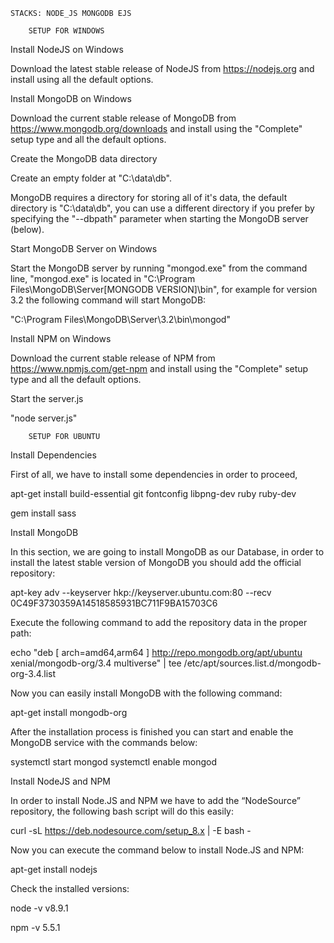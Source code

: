     STACKS: NODE_JS MONGODB EJS

        SETUP FOR WINDOWS

Install NodeJS on Windows

Download the latest stable release of NodeJS from https://nodejs.org and install using all the default options.

Install MongoDB on Windows

Download the current stable release of MongoDB from https://www.mongodb.org/downloads and install using the "Complete" setup type and all the default options.

Create the MongoDB data directory

Create an empty folder at "C:\data\db".

MongoDB requires a directory for storing all of it's data, the default directory is "C:\data\db", you can use a different directory if you prefer by specifying the "--dbpath" parameter when starting the MongoDB server (below).

Start MongoDB Server on Windows

Start the MongoDB server by running "mongod.exe" from the command line, "mongod.exe" is located in "C:\Program Files\MongoDB\Server\[MONGODB VERSION]\bin", for example for version 3.2 the following command will start MongoDB:

"C:\Program Files\MongoDB\Server\3.2\bin\mongod"

Install NPM on Windows

Download the current stable release of NPM from https://www.npmjs.com/get-npm and install using the "Complete" setup type and all the default options.

Start the server.js 

"node server.js"

        SETUP FOR UBUNTU

Install Dependencies

First of all, we have to install some dependencies in order to proceed,

apt-get install build-essential git fontconfig libpng-dev ruby ruby-dev

gem install sass

Install MongoDB

In this section, we are going to install MongoDB as our Database, in order to install the latest stable version of MongoDB you should add the official repository:

apt-key adv --keyserver hkp://keyserver.ubuntu.com:80 --recv 0C49F3730359A14518585931BC711F9BA15703C6

Execute the following command to add the repository data in the proper path:

echo "deb [ arch=amd64,arm64 ] http://repo.mongodb.org/apt/ubuntu xenial/mongodb-org/3.4 multiverse" | tee /etc/apt/sources.list.d/mongodb-org-3.4.list

Now you can easily install MongoDB with the following command:

apt-get install mongodb-org

After the installation process is finished you can start and enable the MongoDB service with the commands below:

systemctl start mongod
systemctl enable mongod

Install NodeJS and NPM

In order to install Node.JS and NPM we have to add the “NodeSource” repository, the following bash script will do this easily:

curl -sL https://deb.nodesource.com/setup_8.x | -E bash -

Now you can execute the command below to install Node.JS and NPM:

apt-get install nodejs

Check the installed versions:

node -v
v8.9.1

npm -v
5.5.1